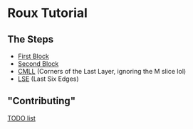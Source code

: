 # Roux Tutorial

## The Steps
- [First Block](lib/FirstBlock.md)
- [Second Block](lib/SecondBlock.md)
- [CMLL](lib/CMLL.md) (Corners of the Last Layer, ignoring the M slice lol)
- [LSE](lib/LSE.md) (Last Six Edges)


## "Contributing"
[TODO list](TODO.md)